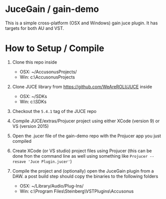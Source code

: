 # JuceGain / gain-demo

This is a simple cross-platform (OSX and Windows) gain juce plugin. It has targets for both AU and VST.

# How to Setup / Compile

1. Clone this repo inside
    - OSX: ~/AccusonusProjects/
    - Win: c:\AccusonusProjects

2. Clone JUCE library from https://github.com/WeAreROLI/JUCE inside
    - OSX: ~/SDKs
    - Win: c:\SDKs

3. Checkout the `5.4.1` tag of the JUCE repo

4. Compile JUCE/extras/Projucer project using either XCode (version 9) or VS (version 2015)

5. Open the .jucer file of the gain-demo repo with the Projucer app you just compiled

6. Create XCode (or VS studio) project files using Projucer
(this can be done fron the command line as well using something like `Projucer --resave 'Juce Plugin.jucer'`)

7. Compile the project and (optionally) open the JuceGain plugin from a DAW.
a post build step should copy the binaries to the following folders
    - OSX: ~/Library/Audio/Plug-Ins/
    - Win: c:\Program Files\Steinberg\VSTPlugins\Accusonus
